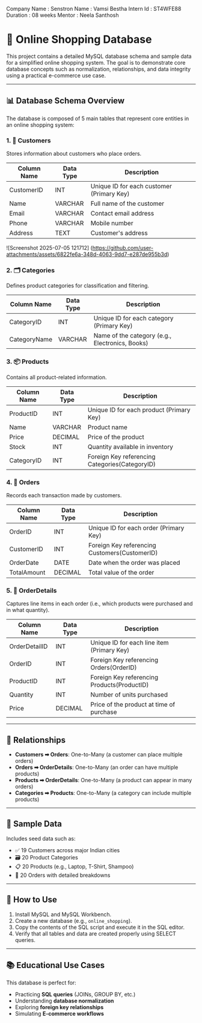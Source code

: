 Company Name : Senstron 
Name         : Vamsi Bestha
Intern Id    : ST4WFE88
Duration     : 08 weeks
Mentor       : Neela Santhosh
# 🛒 Online Shopping Database

This project contains a detailed MySQL database schema and sample data for a simplified online shopping system. The goal is to demonstrate core database concepts such as normalization, relationships, and data integrity using a practical e-commerce use case.

---

## 📊 Database Schema Overview

The database is composed of 5 main tables that represent core entities in an online shopping system:

### 1. 🧑 Customers

Stores information about customers who place orders.

| Column Name | Data Type | Description |
|-------------|-----------|-------------|
| CustomerID  | INT       | Unique ID for each customer (Primary Key) |
| Name        | VARCHAR   | Full name of the customer |
| Email       | VARCHAR   | Contact email address |
| Phone       | VARCHAR   | Mobile number |
| Address     | TEXT      | Customer's address |
![Screenshot 2025-07-05 121712]
(https://github.com/user-attachments/assets/6822fe6a-348d-4063-9dd7-e287de955b3d)


### 2. 🗂️ Categories

Defines product categories for classification and filtering.

| Column Name   | Data Type | Description |
|---------------|-----------|-------------|
| CategoryID    | INT       | Unique ID for each category (Primary Key) |
| CategoryName  | VARCHAR   | Name of the category (e.g., Electronics, Books) |

### 3. 📦 Products

Contains all product-related information.

| Column Name | Data Type | Description |
|-------------|-----------|-------------|
| ProductID   | INT       | Unique ID for each product (Primary Key) |
| Name        | VARCHAR   | Product name |
| Price       | DECIMAL   | Price of the product |
| Stock       | INT       | Quantity available in inventory |
| CategoryID  | INT       | Foreign Key referencing Categories(CategoryID) |

### 4. 🧾 Orders

Records each transaction made by customers.

| Column Name | Data Type | Description |
|-------------|-----------|-------------|
| OrderID     | INT       | Unique ID for each order (Primary Key) |
| CustomerID  | INT       | Foreign Key referencing Customers(CustomerID) |
| OrderDate   | DATE      | Date when the order was placed |
| TotalAmount | DECIMAL   | Total value of the order |

### 5. 📑 OrderDetails

Captures line items in each order (i.e., which products were purchased and in what quantity).

| Column Name   | Data Type | Description |
|---------------|-----------|-------------|
| OrderDetailID | INT       | Unique ID for each line item (Primary Key) |
| OrderID       | INT       | Foreign Key referencing Orders(OrderID) |
| ProductID     | INT       | Foreign Key referencing Products(ProductID) |
| Quantity      | INT       | Number of units purchased |
| Price         | DECIMAL   | Price of the product at time of purchase |

---

## 🔗 Relationships

- **Customers ➡ Orders**: One-to-Many (a customer can place multiple orders)
- **Orders ➡ OrderDetails**: One-to-Many (an order can have multiple products)
- **Products ➡ OrderDetails**: One-to-Many (a product can appear in many orders)
- **Categories ➡ Products**: One-to-Many (a category can include multiple products)

---

## 🧪 Sample Data

Includes seed data such as:

- ✅ 19 Customers across major Indian cities
- 🗃️ 20 Product Categories
- 📋 20 Products (e.g., Laptop, T-Shirt, Shampoo)
- 🧾 20 Orders with detailed breakdowns

---

## 💾 How to Use

1. Install MySQL and MySQL Workbench.
2. Create a new database (e.g., `online_shopping`).
3. Copy the contents of the SQL script and execute it in the SQL editor.
4. Verify that all tables and data are created properly using SELECT queries.

---

## 📚 Educational Use Cases

This database is perfect for:

- Practicing **SQL queries** (JOINs, GROUP BY, etc.)
- Understanding **database normalization**
- Exploring **foreign key relationships**
- Simulating **E-commerce workflows**


